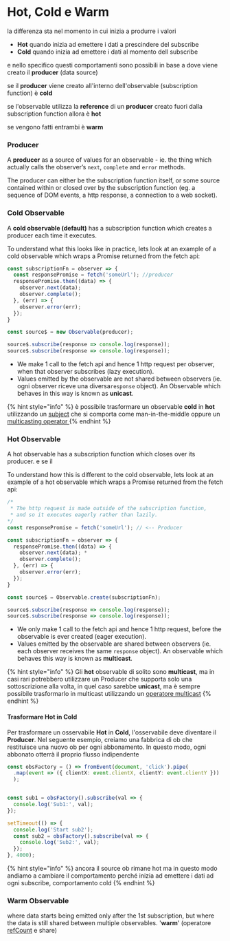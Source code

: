 # Hot, Cold e Warm

la differenza sta nel momento in cui inizia a produrre i valori

* **Hot** quando inizia ad emettere i dati a prescindere del subscribe
* **Cold** quando inizia ad emettere i dati al momento dell subscribe

e nello specifico questi comportamenti sono possibili in base a dove viene creato  il **producer** \(data source\) 

se il **producer** viene creato all'interno dell'observable \(subscription function\) è **cold**

se l'observable utilizza la **reference** di un **producer** creato fuori dalla subscription function allora è **hot**

se vengono fatti entrambi è **warm**

### **Producer**

A **producer** as a source of values for an observable - ie. the thing which actually calls the observer’s `next`, `complete` and `error` methods.

The producer can either be the subscription function itself, or some source contained within or closed over by the subscription function \(eg. a sequence of DOM events, a http response, a connection to a web socket\).

### Cold Observable <a id="cold-observable"></a>

A **cold observable \(default\)** has a subscription function which creates a producer each time it executes.

To understand what this looks like in practice, lets look at an example of a cold observable which wraps a Promise returned from the fetch api:

```typescript
const subscriptionFn = observer => {
  const responsePromise = fetch('someUrl'); //producer
  responsePromise.then((data) => { 
    observer.next(data);
    observer.complete();
  }, (err) => {
    observer.error(err);
  });
}

const source$ = new Observable(producer);

source$.subscribe(response => console.log(response));
source$.subscribe(response => console.log(response));
```

* We make 1 call to the fetch api and hence 1 http request per observer, when that observer subscribes \(lazy execution\).
* Values emitted by the observable are not shared between observers \(ie. ogni observer riceve una diversa`response` object\). An Observable which behaves in this way is known as **unicast**.

{% hint style="info" %}
è possibile trasformare un observable **cold** in **hot** utilizzando un [subject](../subject.md) che si comporta come man-in-the-middle oppure un [multicasting operator ](../operators/#multicasting-operators)
{% endhint %}

### Hot Observable <a id="hot-observable"></a>

A hot observable has a subscription function which closes over its producer. e se il 

To understand how this is different to the cold observable, lets look at an example of a hot observable which wraps a Promise returned from the fetch api:

```typescript
/*
 * The http request is made outside of the subscription function, 
 * and so it executes eagerly rather than lazily.
*/
const responsePromise = fetch('someUrl'); // <-- Producer

const subscriptionFn = observer => {
  responsePromise.then((data) => {
    observer.next(data); * 
    observer.complete();
  }, (err) => {
    observer.error(err);
  });
}

const source$ = Observable.create(subscriptionFn);

source$.subscribe(response => console.log(response));
source$.subscribe(response => console.log(response));
```

* We only make 1 call to the fetch api and hence 1 http request, before the observable is ever created \(eager execution\).
* Values emitted by the observable are shared between observers \(ie. each observer receives the same `response` object\). An observable which behaves this way is known as **multicast**.

{% hint style="info" %}
Gli **hot** observable  di solito sono **multicast**, ma in casi rari potrebbero utilizzare un Producer che supporta solo una sottoscrizione alla volta, in quel caso sarebbe **unicast**, ma è sempre possibile trasformarlo in multicast utilizzando un [operatore multicast](../operators/#multicasting-operators) 
{% endhint %}

#### Trasformare Hot in Cold

Per trasformare un osservabile **Hot** in **Cold**, l'osservabile deve diventare il **Producer**. Nel seguente esempio, creiamo una fabbrica di ob che restituisce una nuovo ob per ogni abbonamento. In questo modo, ogni abbonato otterrà il proprio flusso indipendente

```typescript
const obsFactory = () => fromEvent(document, 'click').pipe(
  .map(event => ({ clientX: event.clientX, clientY: event.clientY }))
  );


const sub1 = obsFactory().subscribe(val => {
  console.log('Sub1:', val);
});

setTimeout(() => {
  console.log('Start sub2');
  const sub2 = obsFactory().subscribe(val => {
    console.log('Sub2:', val);
  });
}, 4000);
```

{% hint style="info" %}
ancora il source ob rimane hot ma in questo modo andiamo a cambiare il comportamento perché inizia ad emettere i dati ad ogni subscribe, comportamento cold
{% endhint %}

### Warm Observable

where data starts being emitted only after the 1st subscription, but where the data is still shared between multiple observables. '**warm**' \(operatore [refCount](../operators/#refcount) e share\)

